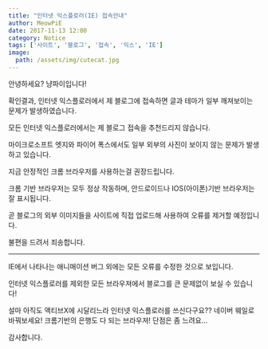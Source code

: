 ```yaml
---
title: "인터넷 익스플로러(IE) 접속안내"
author: MeowPiE
date: 2017-11-13 12:00
category: Notice
tags: ['사이트', '블로그', '접속', '익스', 'IE']
image:
  path: /assets/img/cutecat.jpg
---
```


안녕하세요? 냥파이입니다!

확인결과, 인터넷 익스플로러에서 제 블로그에 접속하면 글과 테마가 일부 깨져보이는 문제가 발생하였습니다.

모든 인터넷 익스플로러에서는 제 블로그 접속을 추천드리지 않습니다.

마이크로소프트 엣지와 파이어 폭스에서도 일부 외부의 사진이 보이지 않는 문제가 발생하고 있습니다.

지금 안정적인 크롬 브라우저를 사용하는걸 권장드립니다.

크롬 기반 브라우저는 모두 정상 작동하며, 안드로이드나 IOS(아이폰)기반 브라우저는 잘 표시됩니다.

곧 블로그의 외부 이미지들을 사이트에 직접 업로드해 사용하여 오류를 제거할 예정입니다.

불편을 드려서 죄송합니다.

---

IE에서 나타나는 애니매이션 버그 외에는 모든 오류를 수정한 것으로 보입니다.

인터넷 익스플로러를 제외한 모든 브라우져에서 블로그를 큰 문제없이 보실 수 있습니다!

설마 아직도 액티브X에 시달리느라 인터넷 익스플로러를 쓰신다구요?? 네이버 웨일로 바꿔보세요! 크롬기반의 은행도 다 되는 브라우져! 단점은 좀 느려요...

감사합니다.
